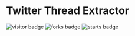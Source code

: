# Twitter Thread Extractor
![visitor badge](https://visitor-badge.glitch.me/badge?page_id=nainiayoub.twitter-thread-extractor)
![forks badge](https://img.shields.io/github/forks/nainiayoub/twitter-thread-extractor)
![starts badge](https://img.shields.io/github/stars/nainiayoub/twitter-thread-extractor?style=social)
